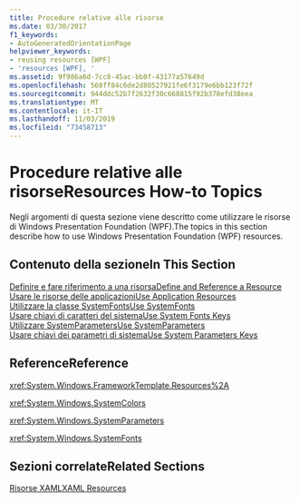 ```yaml
---
title: Procedure relative alle risorse
ms.date: 03/30/2017
f1_keywords:
- AutoGeneratedOrientationPage
helpviewer_keywords:
- reusing resources [WPF]
- 'resources [WPF], '
ms.assetid: 9f986a6d-7cc8-45ac-bb0f-43177a57649d
ms.openlocfilehash: 568ff84c6de2d80527921fe6f3179e6bb123f72f
ms.sourcegitcommit: 944ddc52b7f2632f30c668815f92b378efd38eea
ms.translationtype: MT
ms.contentlocale: it-IT
ms.lasthandoff: 11/03/2019
ms.locfileid: "73458713"
---
```

# <a name="resources-how-to-topics"></a><span data-ttu-id="a81c0-102">Procedure relative alle risorse</span><span class="sxs-lookup"><span data-stu-id="a81c0-102">Resources How-to Topics</span></span>
<span data-ttu-id="a81c0-103">Negli argomenti di questa sezione viene descritto come utilizzare le risorse di Windows Presentation Foundation (WPF).</span><span class="sxs-lookup"><span data-stu-id="a81c0-103">The topics in this section describe how to use Windows Presentation Foundation (WPF) resources.</span></span>  
  
## <a name="in-this-section"></a><span data-ttu-id="a81c0-104">Contenuto della sezione</span><span class="sxs-lookup"><span data-stu-id="a81c0-104">In This Section</span></span>  
 [<span data-ttu-id="a81c0-105">Definire e fare riferimento a una risorsa</span><span class="sxs-lookup"><span data-stu-id="a81c0-105">Define and Reference a Resource</span></span>](how-to-define-and-reference-a-resource.md)  
 [<span data-ttu-id="a81c0-106">Usare le risorse delle applicazioni</span><span class="sxs-lookup"><span data-stu-id="a81c0-106">Use Application Resources</span></span>](how-to-use-application-resources.md)  
 [<span data-ttu-id="a81c0-107">Utilizzare la classe SystemFonts</span><span class="sxs-lookup"><span data-stu-id="a81c0-107">Use SystemFonts</span></span>](how-to-use-systemfonts.md)  
 [<span data-ttu-id="a81c0-108">Usare chiavi di caratteri del sistema</span><span class="sxs-lookup"><span data-stu-id="a81c0-108">Use System Fonts Keys</span></span>](how-to-use-system-fonts-keys.md)  
 [<span data-ttu-id="a81c0-109">Utilizzare SystemParameters</span><span class="sxs-lookup"><span data-stu-id="a81c0-109">Use SystemParameters</span></span>](how-to-use-systemparameters.md)  
 [<span data-ttu-id="a81c0-110">Usare chiavi dei parametri di sistema</span><span class="sxs-lookup"><span data-stu-id="a81c0-110">Use System Parameters Keys</span></span>](how-to-use-system-parameters-keys.md)  
  
## <a name="reference"></a><span data-ttu-id="a81c0-111">Reference</span><span class="sxs-lookup"><span data-stu-id="a81c0-111">Reference</span></span>  
 <xref:System.Windows.FrameworkTemplate.Resources%2A>  
  
 <xref:System.Windows.SystemColors>  
  
 <xref:System.Windows.SystemParameters>  
  
 <xref:System.Windows.SystemFonts>  
  
## <a name="related-sections"></a><span data-ttu-id="a81c0-112">Sezioni correlate</span><span class="sxs-lookup"><span data-stu-id="a81c0-112">Related Sections</span></span>  
 [<span data-ttu-id="a81c0-113">Risorse XAML</span><span class="sxs-lookup"><span data-stu-id="a81c0-113">XAML Resources</span></span>](../../../desktop-wpf/fundamentals/xaml-resources-define.md)
